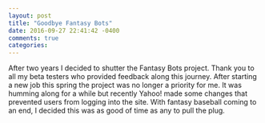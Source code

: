 ```yaml
---
layout: post
title: "Goodbye Fantasy Bots"
date: 2016-09-27 22:41:42 -0400
comments: true
categories:
---
```


After two years I decided to shutter the Fantasy Bots project. Thank you to all my beta testers who provided feedback along this journey. After starting a new job this spring the project was no longer a priority for me. It was humming along for a while but recently Yahoo! made some changes that prevented users from logging into the site. With fantasy baseball coming to an end, I decided this was as good of time as any to pull the plug.
